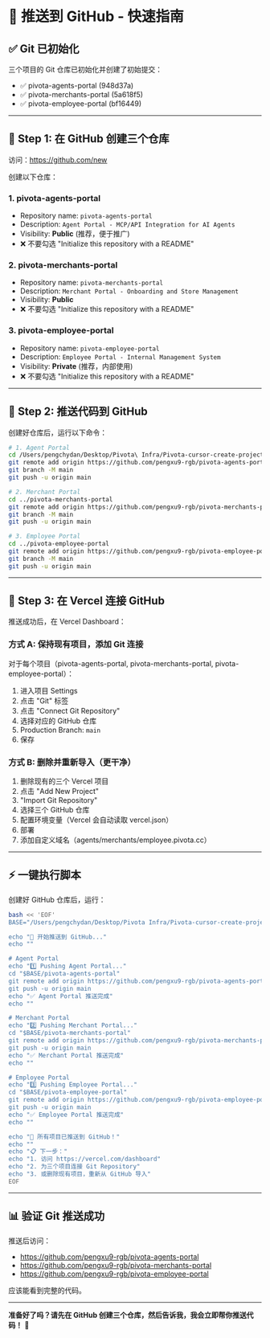 # 🚀 推送到 GitHub - 快速指南

## ✅ Git 已初始化

三个项目的 Git 仓库已初始化并创建了初始提交：
- ✅ pivota-agents-portal (948d37a)
- ✅ pivota-merchants-portal (5a618f5)
- ✅ pivota-employee-portal (bf16449)

---

## 📝 Step 1: 在 GitHub 创建三个仓库

访问：https://github.com/new

创建以下仓库：

### 1. pivota-agents-portal
- Repository name: `pivota-agents-portal`
- Description: `Agent Portal - MCP/API Integration for AI Agents`
- Visibility: **Public** (推荐，便于推广)
- ❌ 不要勾选 "Initialize this repository with a README"

### 2. pivota-merchants-portal
- Repository name: `pivota-merchants-portal`
- Description: `Merchant Portal - Onboarding and Store Management`
- Visibility: **Public**
- ❌ 不要勾选 "Initialize this repository with a README"

### 3. pivota-employee-portal
- Repository name: `pivota-employee-portal`
- Description: `Employee Portal - Internal Management System`
- Visibility: **Private** (推荐，内部使用)
- ❌ 不要勾选 "Initialize this repository with a README"

---

## 🔗 Step 2: 推送代码到 GitHub

创建好仓库后，运行以下命令：

```bash
# 1. Agent Portal
cd /Users/pengchydan/Desktop/Pivota\ Infra/Pivota-cursor-create-project-directory-structure-8344/pivota-agents-portal
git remote add origin https://github.com/pengxu9-rgb/pivota-agents-portal.git
git branch -M main
git push -u origin main

# 2. Merchant Portal
cd ../pivota-merchants-portal
git remote add origin https://github.com/pengxu9-rgb/pivota-merchants-portal.git
git branch -M main
git push -u origin main

# 3. Employee Portal
cd ../pivota-employee-portal
git remote add origin https://github.com/pengxu9-rgb/pivota-employee-portal.git
git branch -M main
git push -u origin main
```

---

## 🔄 Step 3: 在 Vercel 连接 GitHub

推送成功后，在 Vercel Dashboard：

### 方式 A: 保持现有项目，添加 Git 连接

对于每个项目（pivota-agents-portal, pivota-merchants-portal, pivota-employee-portal）：

1. 进入项目 Settings
2. 点击 "Git" 标签
3. 点击 "Connect Git Repository"
4. 选择对应的 GitHub 仓库
5. Production Branch: `main`
6. 保存

### 方式 B: 删除并重新导入（更干净）

1. 删除现有的三个 Vercel 项目
2. 点击 "Add New Project"
3. "Import Git Repository"
4. 选择三个 GitHub 仓库
5. 配置环境变量（Vercel 会自动读取 vercel.json）
6. 部署
7. 添加自定义域名（agents/merchants/employee.pivota.cc）

---

## ⚡ 一键执行脚本

创建好 GitHub 仓库后，运行：

```bash
bash << 'EOF'
BASE="/Users/pengchydan/Desktop/Pivota Infra/Pivota-cursor-create-project-directory-structure-8344"

echo "🚀 开始推送到 GitHub..."
echo ""

# Agent Portal
echo "1️⃣ Pushing Agent Portal..."
cd "$BASE/pivota-agents-portal"
git remote add origin https://github.com/pengxu9-rgb/pivota-agents-portal.git 2>/dev/null || true
git push -u origin main
echo "✅ Agent Portal 推送完成"
echo ""

# Merchant Portal
echo "2️⃣ Pushing Merchant Portal..."
cd "$BASE/pivota-merchants-portal"
git remote add origin https://github.com/pengxu9-rgb/pivota-merchants-portal.git 2>/dev/null || true
git push -u origin main
echo "✅ Merchant Portal 推送完成"
echo ""

# Employee Portal
echo "3️⃣ Pushing Employee Portal..."
cd "$BASE/pivota-employee-portal"
git remote add origin https://github.com/pengxu9-rgb/pivota-employee-portal.git 2>/dev/null || true
git push -u origin main
echo "✅ Employee Portal 推送完成"
echo ""

echo "🎉 所有项目已推送到 GitHub！"
echo ""
echo "📋 下一步："
echo "1. 访问 https://vercel.com/dashboard"
echo "2. 为三个项目连接 Git Repository"
echo "3. 或删除现有项目，重新从 GitHub 导入"
EOF
```

---

## 📊 验证 Git 推送成功

推送后访问：
- https://github.com/pengxu9-rgb/pivota-agents-portal
- https://github.com/pengxu9-rgb/pivota-merchants-portal
- https://github.com/pengxu9-rgb/pivota-employee-portal

应该能看到完整的代码。

---

**准备好了吗？请先在 GitHub 创建三个仓库，然后告诉我，我会立即帮你推送代码！** 🚀
